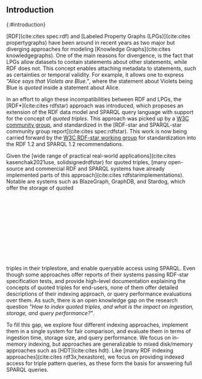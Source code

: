 ## Introduction
{:#introduction}

[RDF](cite:cites spec:rdf) and [Labeled Property Graphs (LPGs)](cite:cites propertygraphs) have been around in recent years
as two major but diverging approaches for modeling [Knowledge Graphs](cite:cites knowledgegraphs).
One of the main reasons for divergence, is the fact that LPGs allow datasets to contain statements about other statements, while RDF does not.
This concept enables attaching metadata to statements, such as certainties or temporal validity.
For example, it allows one to express _"Alice says that Violets are Blue."_,
where the statement about Violets being Blue is *quoted* inside a statement about Alice.

In an effort to align these incompatibilities between RDF and LPGs,
the [RDF\*](cite:cites rdfstar) approach was introduced,
which proposes an extension of the RDF data model and SPARQL query language with support for the concept of *quoted triples*.
This approach was picked up by a [W3C community group](https://w3c.github.io/rdf-star/),
and standardized in the [RDF-star and SPARQL-star community group report](cite:cites spec:rdfstar).
This work is now being carried forward by the [W3C RDF-star working group](https://www.w3.org/groups/wg/rdf-star/)
for standardization into the RDF 1.2 and SPARQL 1.2 recommendations.

Given the [wide range of practical real-world applications](cite:cites kasenchak2021use, solidsignedrdfstar) for quoted triples,
[many open-source and commercial RDF and SPARQL systems have already implemented parts of this approach](cite:cites rdfstarimplementations).
Notable are systems such as BlazeGraph, GraphDB, and Stardog,
which offer the storage of quoted

<span class="placeholder printonly">
<span style="display: block; height: 12em;"></span>
<!-- This is a dummy placeholder -->
</span>

triples in their triplestore, and enable queryable access using SPARQL.
Even though some approaches offer reports of their systems passing RDF-star specification tests,
and provide high-level documentation explaining the concepts of quoted triples for end-users,
none of them offer detailed descriptions of their indexing approach,
or query performance evaluations over them.
As such, there is an open knowledge gap on the research question
*"How to index quoted triples, and what is the impact on ingestion, storage, and query performance?"*.

To fill this gap, we explore four different indexing approaches,
implement them in a single system for fair comparison,
and evaluate them in terms of ingestion time, storage size, and query performance.
We focus on in-memory indexing, but approaches are generalizable to mixed disk/memory approaches such as [HDT](cite:cites hdt).
Like [many RDF indexing approaches](cite:cites rdf3x,hexastore),
we focus on providing indexed access for triple pattern queries,
as these form the basis for answering full SPARQL queries.
